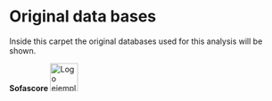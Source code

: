 # Original data bases #

Inside this carpet the original databases used for this analysis will be shown.

**Sofascore** 
<a href="https://www.sofascore.com/es/">
    <img src="https://play-lh.googleusercontent.com/ioue-6Mk6Gsin6zqeGilTVKlwk4sa8tZtzlsVDKYa3ZcvCjWgem-4noASh1Hms6GQAQ=w480-h960-rw" alt="Logo ejemplo" width="50" />
</a>


